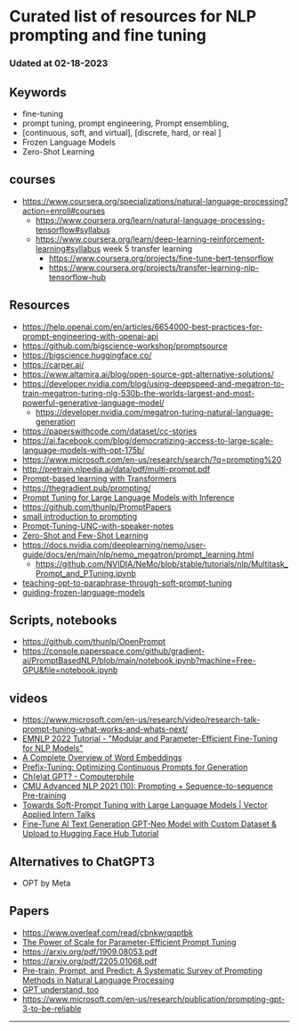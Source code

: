 # Curated list of resources for NLP prompting and fine tuning
### Udated at 02-18-2023

## Keywords
- fine-tuning
- prompt tuning, prompt engineering, Prompt ensembling, 
- [continuous, soft, and virtual], [discrete, hard, or real ]
- Frozen Language Models
- Zero-Shot Learning

## courses
- https://www.coursera.org/specializations/natural-language-processing?action=enroll#courses 
  - https://www.coursera.org/learn/natural-language-processing-tensorflow#syllabus
  - https://www.coursera.org/learn/deep-learning-reinforcement-learning#syllabus week 5 transfer learning
    - https://www.coursera.org/projects/fine-tune-bert-tensorflow
    - https://www.coursera.org/projects/transfer-learning-nlp-tensorflow-hub

## Resources
- https://help.openai.com/en/articles/6654000-best-practices-for-prompt-engineering-with-openai-api
- https://github.com/bigscience-workshop/promptsource
- https://bigscience.huggingface.co/
- https://carper.ai/
- https://www.altamira.ai/blog/open-source-gpt-alternative-solutions/
- https://developer.nvidia.com/blog/using-deepspeed-and-megatron-to-train-megatron-turing-nlg-530b-the-worlds-largest-and-most-powerful-generative-language-model/
  - https://developer.nvidia.com/megatron-turing-natural-language-generation
- https://paperswithcode.com/dataset/cc-stories
- https://ai.facebook.com/blog/democratizing-access-to-large-scale-language-models-with-opt-175b/
- https://www.microsoft.com/en-us/research/search/?q=prompting%20
- http://pretrain.nlpedia.ai/data/pdf/multi-prompt.pdf
- [Prompt-based learning with Transformers](https://developers.reinfer.io/blog/2022/05/04/prompting)
- https://thegradient.pub/prompting/
- [Prompt Tuning for Large Language Models with Inference](https://www.pragnakalp.com/prompt-tuning-for-large-language-models-with-inference/)
- https://github.com/thunlp/PromptPapers
- [small introduction to prompting](https://finisky.github.io/briefintrotoprompt.en/)
- [Prompt-Tuning-UNC-with-speaker-notes](https://blester125.com/static/presentations/slides/Prompt-Tuning-UNC-with-speaker-notes.pdf)
- [Zero-Shot and Few-Shot Learning](https://www.inovex.de/de/blog/prompt-engineering-guide/)
- https://docs.nvidia.com/deeplearning/nemo/user-guide/docs/en/main/nlp/nemo_megatron/prompt_learning.html
  - https://github.com/NVIDIA/NeMo/blob/stable/tutorials/nlp/Multitask_Prompt_and_PTuning.ipynb
- [teaching-opt-to-paraphrase-through-soft-prompt-tuning](https://medium.com/ai-singapore/teaching-opt-to-paraphrase-through-soft-prompt-tuning-4c1a1e852cb8)
- [guiding-frozen-language-models](https://ai.googleblog.com/2022/02/guiding-frozen-language-models-with.html)

## Scripts, notebooks
- https://github.com/thunlp/OpenPrompt
- https://console.paperspace.com/github/gradient-ai/PromptBasedNLP/blob/main/notebook.ipynb?machine=Free-GPU&file=notebook.ipynb

## videos
- https://www.microsoft.com/en-us/research/video/research-talk-prompt-tuning-what-works-and-whats-next/
- [ EMNLP 2022 Tutorial - "Modular and Parameter-Efficient Fine-Tuning for NLP Models" ](https://www.youtube.com/watch?v=KoOlcX3XLd4)
- [ A Complete Overview of Word Embeddings ](https://www.youtube.com/watch?v=5MaWmXwxFNQ)
- [ Prefix-Tuning: Optimizing Continuous Prompts for Generation ](https://www.youtube.com/watch?v=TwE2m6Z991s)
- [ Ch(e)at GPT? - Computerphile ](https://www.youtube.com/watch?v=XZJc1p6RE78)
- [ CMU Advanced NLP 2021 (10): Prompting + Sequence-to-sequence Pre-training ](https://www.youtube.com/watch?v=TE6urdkTR4I)
- [ Towards Soft-Prompt Tuning with Large Language Models | Vector Applied Intern Talks ](https://www.youtube.com/watch?v=nnylYEh4bpI)
- [ Fine-Tune AI Text Generation GPT-Neo Model with Custom Dataset & Upload to Hugging Face Hub Tutorial ](https://www.youtube.com/watch?v=uE0_XKh2d6g)

## Alternatives to ChatGPT3
- OPT by Meta

## Papers
- https://www.overleaf.com/read/cbnkwrqqptbk
- [The Power of Scale for Parameter-Efficient Prompt Tuning](https://arxiv.org/pdf/2104.08691.pdf)
- https://arxiv.org/pdf/1909.08053.pdf
- https://arxiv.org/pdf/2205.01068.pdf
- [Pre-train, Prompt, and Predict: A Systematic Survey of Prompting Methods in Natural Language Processing](https://arxiv.org/pdf/2107.13586v1.pdf)
- [GPT understand, too](https://arxiv.org/pdf/2103.10385.pdf)
- https://www.microsoft.com/en-us/research/publication/prompting-gpt-3-to-be-reliable
-------------------------------------------
